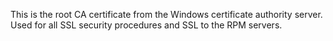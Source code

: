 This is the root CA certificate from the Windows certificate authority server. Used for all SSL security procedures and SSL to the RPM servers.